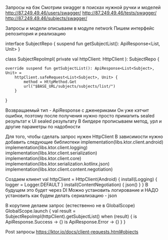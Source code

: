 Запросы на бэк
Смотрим swagger в поисках нужной ручки и моделей
http://87.249.49.46/users/swagger/
http://87.249.49.46/tests/swagger/
http://87.249.49.46/subjects/swagger/

Запросы и модели описываем в модуле network
Пишем интерфейс репозитория и реализацию

interface SubjectRepo {
suspend fun getSubjectList(): ApiResponse<List<Subject>, Unit>
}

class SubjectRepoImpl(
private val httpClient: HttpClient
): SubjectRepo {

    override suspend fun getSubjectList(): ApiResponse<List<Subject>, Unit> =
        httpClient.safeRequest<List<Subject>, Unit> {
            method = HttpMethod.Get
            url("$BASE_URL/subjects/subjects/list/")
        }
}

Возвращаемый тип - ApiResponse с дженериками
Он уже кэтчит ошибки, поэтому после получения нужно просто примапить sealed результат к UI sealed результату
В билдере прописываем метод, урл и другие параметры по надобности

Для того, чтобы сделать запрос нужен HttpClient
В зависимости нужно добавить следующие библиотеки
    implementation(libs.ktor.client.android)
    implementation(libs.ktor.client.logging)
    implementation(libs.ktor.client.serialization)
    implementation(libs.ktor.client.core)
    implementation(libs.ktor.serialization.kotlinx.json)
    implementation(libs.ktor.client.content.negotiation)

Создаем клиент
val httpClient = HttpClient(Android) {
    install(Logging) {
        logger = Logger.DEFAULT
    }
    install(ContentNegotiation) {
        json()
    }
}
В будущем это будет через DI
Можно установить логирование и НАДО установить как будем делать сериализацию - json

В корутине делаем запрос (естественно не в GlobalScope)
GlobalScope.launch {
    val result = SubjectRepoImpl(httpClient).getSubjectList()
    when (result) {
        is ApiResponse.Success -> {}
        is ApiResponse.Error -> {}
    }
}

Post запросы
https://ktor.io/docs/client-requests.html#objects
